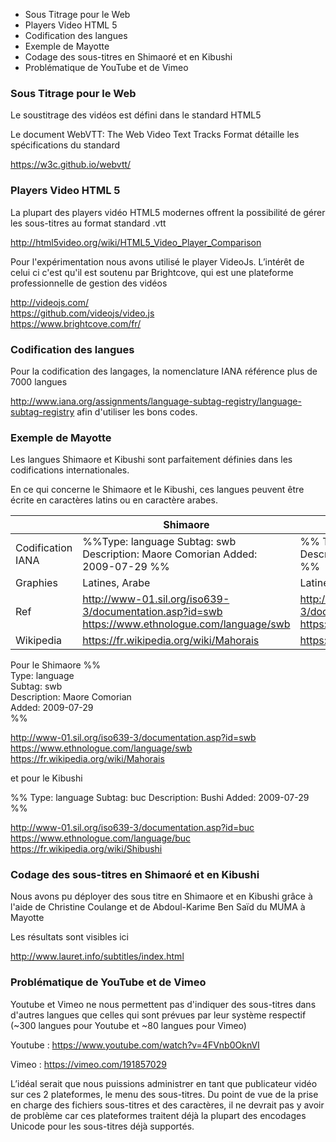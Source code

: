 * Sous Titrage pour le Web
* Players Video HTML 5
* Codification des langues
* Exemple de Mayotte
* Codage des sous-titres en Shimaoré et en Kibushi
* Problématique de YouTube et de Vimeo  

### Sous Titrage pour le Web

Le soustitrage des vidéos est défini dans le standard HTML5

Le document WebVTT: The Web Video Text Tracks Format détaille les spécifications du standard

https://w3c.github.io/webvtt/
  

### Players Video HTML 5

La plupart des players vidéo HTML5 modernes offrent la possibilité de gérer les sous-titres au format standard .vtt

http://html5video.org/wiki/HTML5_Video_Player_Comparison

Pour l'expérimentation nous avons utilisé le player VideoJs. L’intérêt de celui ci c'est qu'il est soutenu par Brightcove, qui est une plateforme professionnelle de gestion des vidéos

http://videojs.com/  
https://github.com/videojs/video.js  
https://www.brightcove.com/fr/  


### Codification des langues

Pour la codification des langages, la nomenclature IANA référence plus de 7000 langues

http://www.iana.org/assignments/language-subtag-registry/language-subtag-registry afin d'utiliser les bons codes.


### Exemple de Mayotte
 
Les langues Shimaore et Kibushi sont parfaitement définies dans les codifications internationales.

En ce qui concerne le Shimaore et le Kibushi, ces langues peuvent être écrite en caractères latins ou en caractère arabes.


|                   | Shimaore                                                                                        | Kibushi                                                                                         |
|-------------------|-------------------------------------------------------------------------------------------------|-------------------------------------------------------------------------------------------------|
| Codification IANA | %%Type: language  Subtag: swb  Description: Maore Comorian  Added: 2009-07-29  %%                  | %%  Type:  language  Subtag: buc  Description: Bushi  Added: 2009-07-29  %%                           |
| Graphies          | Latines, Arabe                                                                                  | Latines, Arabe                                                                                  |
| Ref               | http://www-01.sil.org/iso639-3/documentation.asp?id=swb https://www.ethnologue.com/language/swb | http://www-01.sil.org/iso639-3/documentation.asp?id=buc https://www.ethnologue.com/language/buc |
| Wikipedia         | https://fr.wikipedia.org/wiki/Mahorais                                                          | https://www.ethnologue.com/language/buc                                                         |

Pour le Shimaore
%%  
Type: language  
Subtag: swb  
Description: Maore Comorian  
Added: 2009-07-29  
%%  

http://www-01.sil.org/iso639-3/documentation.asp?id=swb
https://www.ethnologue.com/language/swb
https://fr.wikipedia.org/wiki/Mahorais

et pour le Kibushi

%%
Type: language
Subtag: buc
Description: Bushi
Added: 2009-07-29
%%

http://www-01.sil.org/iso639-3/documentation.asp?id=buc
https://www.ethnologue.com/language/buc
https://fr.wikipedia.org/wiki/Shibushi


### Codage des sous-titres en Shimaoré et en Kibushi

Nous avons pu déployer des sous titre en Shimaore et en Kibushi grâce à l'aide de Christine Coulange et de Abdoul-Karime Ben Saïd du MUMA à Mayotte

Les résultats sont visibles ici

http://www.lauret.info/subtitles/index.html


### Problématique de YouTube et de Vimeo

Youtube et Vimeo ne nous permettent pas d'indiquer des sous-titres dans d'autres langues que celles qui sont prévues par leur système respectif (~300 langues pour Youtube et ~80 langues pour Vimeo)




Youtube : https://www.youtube.com/watch?v=4FVnb0OknVI

Vimeo : https://vimeo.com/191857029

L’idéal serait que nous puissions administrer en tant que publicateur vidéo sur ces 2 plateformes, le menu des sous-titres. Du point de vue de la prise en charge des fichiers sous-titres et des caractères, il ne devrait pas y avoir de problème car ces plateformes traitent déjà la plupart des encodages Unicode pour les sous-titres déjà supportés.



